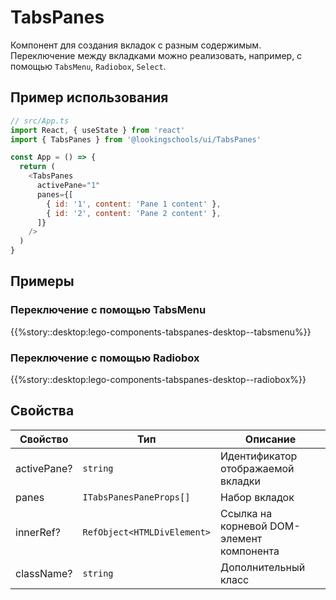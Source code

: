 # TabsPanes

Компонент для создания вкладок с разным содержимым.
Переключение между вкладками можно реализовать, например, с помощью `TabsMenu`, `Radiobox`, `Select`.

## Пример использования

```js
// src/App.ts
import React, { useState } from 'react'
import { TabsPanes } from '@lookingschools/ui/TabsPanes'

const App = () => {
  return (
    <TabsPanes
      activePane="1"
      panes={[
        { id: '1', content: 'Pane 1 content' },
        { id: '2', content: 'Pane 2 content' },
      ]}
    />
  )
}
```

## Примеры

### Переключение с помощью TabsMenu

{{%story::desktop:lego-components-tabspanes-desktop--tabsmenu%}}

### Переключение с помощью Radiobox

{{%story::desktop:lego-components-tabspanes-desktop--radiobox%}}

## Свойства

| Свойство    | Тип                         | Описание                                  |
| ----------- | --------------------------- | ----------------------------------------- |
| activePane? | `string`                    | Идентификатор отображаемой вкладки        |
| panes       | `ITabsPanesPaneProps[]`     | Набор вкладок                             |
| innerRef?   | `RefObject<HTMLDivElement>` | Ссылка на корневой DOM-элемент компонента |
| className?  | `string`                    | Дополнительный класс                      |
